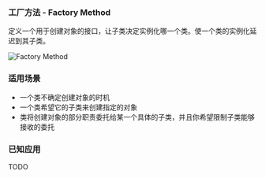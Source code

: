 ### 工厂方法 - Factory Method

定义一个用于创建对象的接口，让子类决定实例化哪一个类。使一个类的实例化延迟到其子类。

![Factory Method](https://github.com/cyhe/design-patterns/blob/master/factory-method/factory_method.jpg)

### 适用场景
- 一个类不确定创建对象的时机
- 一个类希望它的子类来创建指定的对象
- 类将创建对象的部分职责委托给某一个具体的子类，并且你希望限制子类能够接收的委托

### 已知应用
TODO